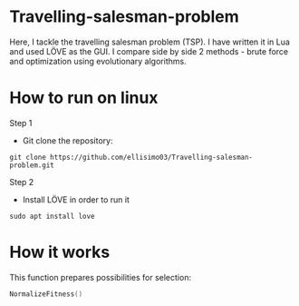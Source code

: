 # Travelling-salesman-problem
Here, I tackle the travelling salesman problem (TSP). I have written it in Lua and used LÖVE as the GUI. I compare side by side 2 methods - brute force and optimization using evolutionary algorithms.
# How to run on linux
Step 1
- Git clone the repository:
```linux 
git clone https://github.com/ellisimo03/Travelling-salesman-problem.git
```
Step 2 
- Install LÖVE in order to run it
```linux 
sudo apt install love
```
# How it works
This  function prepares possibilities for selection:
```lua
NormalizeFitness()
```

